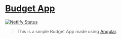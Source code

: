 # [Budget App](https://angular-budget-calculator.netlify.app/)

[![Netlify Status](https://api.netlify.com/api/v1/badges/1fdc1c6b-2f4c-43cc-a3c8-44699524dea2/deploy-status)](https://app.netlify.com/sites/angular-budget-calculator/deploys)
> This is a simple Budget App made using [Angular](https://angular.io/).
